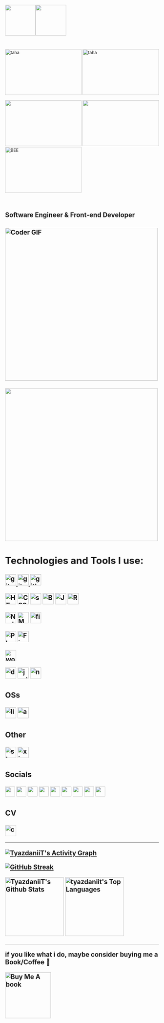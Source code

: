 <img src="https://media3.giphy.com/media/ln7z2eWriiQAllfVcn/200w.webp" width="100"><img src="https://i.giphy.com/media/eNAsjO55tPbgaor7ma/200w.webp" width="100">

<br/>

<img src="https://logos.textgiraffe.com/logos/logo-name/32452515-designstyle-venezia-o.png" alt="taha" width="250" height="150">    <img src="https://logos.textgiraffe.com/logos/logo-name/32452493-designstyle-pastel-o.png" alt="taha" width="250" height="150">

<img src="https://logos.textgiraffe.com/logos/logo-name/32452524-designstyle-venezia-o.png" width="250" height="150">     <img src="https://logos.textgiraffe.com/logos/logo-name/32452542-designstyle-sunset-o.png" width="250" height="150">     <img src="https://media1.giphy.com/media/ayYyMdETDlEMYkicDN/giphy.gif" alt="BEE" width="250" height="150">

<br>

Software Engineer & Front-end Developer
---------------------------------
<h2 align="left">
 <abc>
   
<img src="https://media0.giphy.com/media/bAQH7WXKqtIBrPs7sR/giphy.gif" alt="Coder GIF" width="500">
<br/>
<br/>

<img src="https://media1.giphy.com/media/ZDTbix65Me1YDNLDF3/giphy.gif" width="500">
  
<h2 align="left">Technologies and Tools I use:</h2>

<p align="left">

<a href="https://code.visualstudio.com/" target="_blank"> <img src="https://upload.wikimedia.org/wikipedia/commons/9/9a/Visual_Studio_Code_1.35_icon.svg" alt="git" width="36" height="36"/> </a> <a href="https://git-scm.com/" target="_blank"> <img src="https://www.vectorlogo.zone/logos/git-scm/git-scm-icon.svg" alt="git" width="36" height="36"/> </a>
<a href="https://github.com/yazdani1994" target="_blank"> <img src="https://user-images.githubusercontent.com/56879548/186238137-57741b81-576f-4874-bbce-50430c4c9b7b.png" alt="github" width="36" height="36"/> </a>
 
<a href="https://developer.mozilla.org/en-US/docs/Glossary/HTML5" target="_blank" rel="noreferrer"><img src="https://raw.githubusercontent.com/danielcranney/readme-generator/main/public/icons/skills/html5-colored.svg" width="36" height="36" alt="HTML5" /></a>
<a href="https://www.w3.org/TR/CSS/#css" target="_blank" rel="noreferrer"><img src="https://raw.githubusercontent.com/danielcranney/readme-generator/main/public/icons/skills/css3-colored.svg" width="36" height="36" alt="CSS3" /></a>
<a href="https://sass-lang.com/documentation/" target="_blank" rel="noreferrer"><img src="https://user-images.githubusercontent.com/56879548/186238280-94156dda-8af5-400e-a86e-1289257145dc.png" width="36" height="36" alt="sass" /></a>
<a href="https://getbootstrap.com/" target="_blank" rel="noreferrer"><img src="https://raw.githubusercontent.com/danielcranney/readme-generator/main/public/icons/skills/bootstrap-colored.svg" width="36" height="36" alt="Bootstrap" /></a>
<a href="https://developer.mozilla.org/en-US/docs/Web/JavaScript" target="_blank" rel="noreferrer"><img src="https://raw.githubusercontent.com/danielcranney/readme-generator/main/public/icons/skills/javascript-colored.svg" width="36" height="36" alt="Javascript" /></a>
<a href="https://reactjs.org/" target="_blank" rel="noreferrer"><img src="https://raw.githubusercontent.com/danielcranney/readme-generator/main/public/icons/skills/react-colored.svg" width="36" height="36" alt="React" /></a>


<a href="https://nodejs.org/en/" target="_blank" rel="noreferrer"><img src="https://raw.githubusercontent.com/danielcranney/readme-generator/main/public/icons/skills/nodejs-colored.svg" width="36" height="36" alt="NodeJS" /></a>
<a href="https://www.mongodb.com/" target="_blank" rel="noreferrer"><img src="https://raw.githubusercontent.com/danielcranney/readme-generator/main/public/icons/skills/mongodb-colored.svg" width="36" height="36" alt="MongoDB" /></a>
<a href="https://firebase.google.com/" target="_blank"> <img src="https://www.vectorlogo.zone/logos/firebase/firebase-icon.svg" alt="firebase" width="36" height="36"/> </a>

<a href="https://www.adobe.com/uk/products/photoshop.html" target="_blank" rel="noreferrer"><img src="https://raw.githubusercontent.com/danielcranney/readme-generator/main/public/icons/skills/photoshop-colored.svg" width="36" height="36" alt="Photoshop" /></a>
<a href="https://www.figma.com/" target="_blank" rel="noreferrer"><img src="https://raw.githubusercontent.com/danielcranney/readme-generator/main/public/icons/skills/figma-colored.svg" width="36" height="36" alt="Figma" /></a>
 
<a href="https://wordpress.com/" target="_blank" rel="noreferrer"><img src="https://user-images.githubusercontent.com/56879548/185807518-3cd45507-9a06-4e88-a46b-6acdebd50194.png" width="36" height="36" alt="wordpress" /></a>
 
<a href="https://www.docker.com" target="_blank" rel="noreferrer"><img src="https://www.vectorlogo.zone/logos/docker/docker-icon.svg" width="36" height="36" alt="docker" /></a> <a href="https://jestjs.io/" target="_blank" rel="noreferrer"><img src="https://www.vectorlogo.zone/logos/jestjsio/jestjsio-icon.svg" width="36" height="36" alt="jest-test" /></a> <a href="https://www.npmjs.com/" target="_blank" rel="noreferrer"><img src="https://www.vectorlogo.zone/logos/npmjs/npmjs-ar21.svg" width="36" height="36" alt="npm" /></a>

### OSs

<a href="https://linux.org/" target="_blank" rel="noreferrer"><img src="https://www.vectorlogo.zone/logos/linux/linux-icon.svg" width="36" height="36" alt="linux" /></a> <a href="https://apple.com/" target="_blank" rel="noreferrer"><img src="https://www.vectorlogo.zone/logos/apple/apple-tile.svg" width="36" height="36" alt="apple" /></a> 

### Other
 
<a href="https://steamcommunity.com/profiles/76561198332056918/" target="_blank" rel="noreferrer"><img src="https://www.vectorlogo.zone/logos/steampowered/steampowered-icon.svg" width="36" height="36" alt="steam" /></a> <a href="https://www.xiaomi.com" target="_blank" rel="noreferrer"><img src="https://www.vectorlogo.zone/logos/mi/mi-icon.svg" width="36" height="36" alt="xiaomi" /></a>

</p>

### Socials

<p align="left"> <a href="http://www.instagram.com/tyazdaniit" target="_blank" rel="noreferrer"><img src="https://raw.githubusercontent.com/danielcranney/readme-generator/main/public/icons/socials/instagram.svg" width="32" height="32" /></a> <a href="https://www.linkedin.com/in/taha-yazdani-870301125/" target="_blank" rel="noreferrer"><img src="https://raw.githubusercontent.com/danielcranney/readme-generator/main/public/icons/socials/linkedin.svg" width="32" height="32" /></a> <a href="https://www.stackoverflow.com/" target="_blank" rel="noreferrer"><img src="https://raw.githubusercontent.com/danielcranney/readme-generator/main/public/icons/socials/stackoverflow.svg" width="32" height="32" /></a> <a href="https://www.twitter.com/yazdani_mit7" target="_blank" rel="noreferrer"><img src="https://raw.githubusercontent.com/danielcranney/readme-generator/main/public/icons/socials/twitter.svg" width="32" height="32" /></a> <a href="https://discord.com/channels/@tyazdaniit#6878" target="_blank" rel="noreferrer"><img src="https://user-images.githubusercontent.com/56879548/185801142-f2fe3811-dd4b-4ea9-9366-e17e683d200a.png" width="32" height="32" /></a> <a href="https://wa.me/+989150064036" target="_blank" rel="noreferrer"><img src="https://user-images.githubusercontent.com/56879548/185801217-2da3b9c2-8e3e-45ed-a14c-f8e8d8721144.png" width="32" height="32" /></a> <a href="https://t.me/tyazdaniit" target="_blank" rel="noreferrer"><img src="https://user-images.githubusercontent.com/56879548/185801233-56a347cd-ba58-425d-8569-496827058382.png" width="32" height="32" /></a> <a href="https://mail.google.com/mail/mrbug.dev" target="_blank" rel="noreferrer"><img src="https://user-images.githubusercontent.com/56879548/185801288-bb747575-9abb-498e-a8ad-b786dd55ca0b.png" width="32" height="32" /></a> <a href="https://youtube.com" target="_blank" rel="noreferrer"><img src="https://www.vectorlogo.zone/logos/youtube/youtube-icon.svg" width="32" height="32" /></a> </p>

### CV

<a href="https://cvbuilder.me/Resume/fa/fbe528f2-fdbc-49ea-8010-32ecb67dd994?template=template29" target="_blank" rel="noreferrer"><img src="https://seeklogo.com/images/C/cv-comunidad-valenciana-logo-CD417D951E-seeklogo.com.png" width="36" height="36" alt="cv" />
  
<hr/>
  
<a href="https://github.com/tyazdaniit"><img alt="TyazdaniiT's Activity Graph" src="https://github-readme-activity-graph.cyclic.app/graph/?username=tyazdaniit&bg_color=1F222E&color=F8D866&line=F85D7F&point=FFFFFF&hide_border=true" /></a>
  
[![GitHub Streak](https://streak-stats.demolab.com?user=tyazdaniit&theme=radical&border_radius=6&date_format=j%2Fn%5B%2FY%5D&mode=weekly)](https://git.io/streak-stats)
  
<a href="https://github.com/tyazdaniit/github-readme-stats"><img alt="TyazdaniiT's Github Stats" src="https://denvercoder1-github-readme-stats.vercel.app/api/?username=tyazdaniit&show_icons=true&include_all_commits=true&count_private=true&theme=react&hide_border=true&bg_color=1F222E&title_color=F85D7F&icon_color=F8D866" height="192px"/></a>
  <a href="https://github.com/tyazdaniit/github-readme-stats"><img alt="tyazdaniit's Top Languages" src="https://github-readme-stats.vercel.app/api/top-langs/?username=tyazdaniit&langs_count=8&layout=compact&theme=react&hide_border=true&bg_color=1F222E&title_color=F85D7F&icon_color=F8D866&hide=Jupyter%20Notebook" height="192px"/></a>
  
<hr/>
  
if you like what i do, maybe consider buying me a Book/Coffee 🥺

<a href="https://www.buymeacoffee.com/tyazdani72" target="_blank"><img src="https://cdn.buymeacoffee.com/buttons/v2/default-red.png" alt="Buy Me A book" width="150" ></a>
